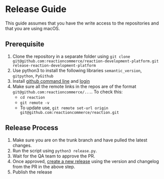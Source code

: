 # Release Guide

This guide assumes that you have the write access to the repositories and that you are using macOS.

## Prerequisite

1. Clone the repository in a separate folder using `git clone git@github.com:reactioncommerce/reaction-development-platform.git release-reaction-development-platform`
2. Use python3 to install the following libraries `semantic_version`, `gitpython`, `PyGithub`
3. Install [github command line](https://cli.github.com/) and [login](https://cli.github.com/manual/gh_auth_login)
4. Make sure all the remote links in the repos are of the format `git@github.com:reactioncommerce/...`. To check this:
   - `cd reaction`
   - `git remote -v`
   - To update use, `git remote set-url origin git@github.com:reactioncommerce/reaction.git`

## Release Process

1. Make sure you are on the trunk branch and have pulled the latest changes.
2. Run the script using `python3 release.py`.
3. Wait for the QA team to approve the PR.
4. Once approved, [create a new release](https://github.com/reactioncommerce/reaction-development-platform/releases/new) using the version and changelog from the PR in the above step.
5. Publish the release
